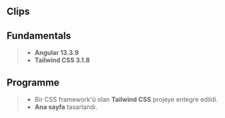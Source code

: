 ## Clips

## Fundamentals
> * **Angular 13.3.9**
> * **Tailwind CSS 3.1.8**

## Programme
> * Bir CSS framework'ü olan **Tailwind CSS** projeye entegre edildi.
> * **Ana sayfa** tasarlandı.   
